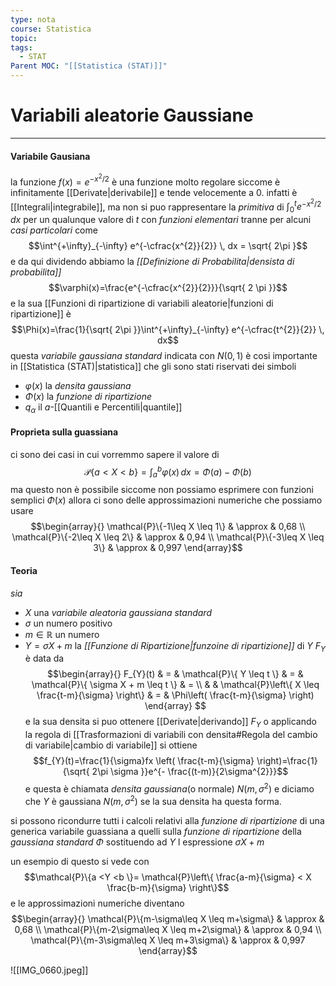 ```yaml
---
type: nota
course: Statistica
topic: 
tags:
  - STAT
Parent MOC: "[[Statistica (STAT)]]"
---
```

# Variabili aleatorie Gaussiane
---
 
#### Variabile Gausiana
la funzione $f(x)=e^{-x^{2}/{2}}$ è una funzione molto regolare siccome è infinitamente [[Derivate|derivabile]] e tende velocemente a 0. infatti è [[Integrali|integrabile]], ma non si puo rappresentare la  _primitiva_ di $\int^{t}_{0} e^{-x^{2}/2}   \, dx$  per un qualunque valore di $t$ con _funzioni elementari_ tranne per alcuni _casi particolari_ come $$\int^{+\infty}_{-\infty} e^{-\cfrac{x^{2}}{2}} \, dx  = \sqrt{ 2\pi }$$ e da qui dividendo abbiamo la _[[Definizione di Probabilita|densista di probabilita]]_ $$\varphi(x)=\frac{e^{-\cfrac{x^{2}}{2}}}{\sqrt{ 2 \pi }}$$ e la sua [[Funzioni di ripartizione di variabili aleatorie|funzioni di ripartizione]] è $$\Phi(x)=\frac{1}{\sqrt{ 2\pi }}\int^{+\infty}_{-\infty} e^{-\cfrac{t^{2}}{2}} \, dx$$
questa _variabile gaussiana standard_ indicata con $N(0,1)$ è cosi importante in [[Statistica (STAT)|statistica]] che gli sono stati riservati dei simboli 
- $\varphi(x)$ la _densita gaussiana_
- $\Phi(x)$ la _funzione di ripartizione_ 
- $q_{\alpha}$ il $a$-[[Quantili e Percentili|quantile]]



#### Proprieta sulla guassiana
ci sono dei casi in cui vorremmo sapere il valore di $$\mathcal{P}\{ a < X <b \}=\int ^{b}_{a} \varphi(x) \, dx=\Phi(a) - \Phi(b)$$ ma questo non è possibile siccome non possiamo esprimere con funzioni semplici $\Phi(x)$ allora ci sono delle approssimazioni numeriche che possiamo usare $$\begin{array}{}
\mathcal{P}\{-1\leq X \leq 1\}  & \approx  & 0,68  \\
\mathcal{P}\{-2\leq X \leq 2\}  & \approx  & 0,94  \\
\mathcal{P}\{-3\leq X \leq 3\}  & \approx &  0,997  
\end{array}$$
#### Teoria
_sia_  
- $X$ una  _variabile aleatoria gaussiana standard_ 
- $\sigma$  un numero positivo
- $m \in \mathbb{R}$ un numero 
- $Y=\sigma X+m$
la _[[Funzione di Ripartizione|funzoine di ripartizione]]_ di $Y$ $F_{Y}$ è data da $$\begin{array}{}
F_{Y}(t) & = & \mathcal{P}\{ Y \leq t \} & = &  \mathcal{P}\{ \sigma X + m \leq t \} & = \\  &  & 
\mathcal{P}\left\{ X \leq \frac{t-m}{\sigma}   \right\} & = & \Phi\left( \frac{t-m}{\sigma} \right)
\end{array}
$$e la sua densita si puo ottenere [[Derivate|derivando]] $F_{Y}$ o applicando la regola di [[Trasformazioni di variabili con densita#Regola del cambio di variabile|cambio di variabile]] si ottiene $$f_{Y}(t)=\frac{1}{\sigma}fx \left( \frac{t-m}{\sigma} \right)=\frac{1}{\sqrt{ 2\pi \sigma }}e^{- \frac{(t-m)}{2\sigma^{2}}}$$
e questa è chiamata _densita gaussiana_(o normale) $N(m,\sigma^{2})$  e diciamo che $Y$ è gaussiana $N(m,\sigma^{2})$ se la sua densita ha questa forma.

si possono ricondurre tutti i calcoli relativi alla _funzione di ripartizione_ di una  generica variabile guassiana a quelli sulla _funzione di ripartizione_ della _gaussiana standard_ $\Phi$ sostituendo ad $Y$ l espressione $\sigma X + m$

un esempio di questo si vede con 
$$\mathcal{P}\{a <Y <b  \}= \mathcal{P}\left\{  \frac{a-m}{\sigma} < X \frac{b-m}{\sigma}  \right\}$$
e le approssimazioni numeriche diventano $$\begin{array}{}
\mathcal{P}\{m-\sigma\leq X \leq m+\sigma\}  & \approx  & 0,68  \\
\mathcal{P}\{m-2\sigma\leq X \leq m+2\sigma\}  & \approx  & 0,94  \\
\mathcal{P}\{m-3\sigma\leq X \leq m+3\sigma\}  & \approx &  0,997  
\end{array}$$

![[IMG_0660.jpeg]]

